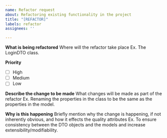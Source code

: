 ```yaml
---
name: Refactor request
about: Refactoring existing functionality in the project
title: "[REFACTOR]"
labels: refactor
assignees: ''

---
```


**What is being refactored**
Where will the refactor take place
Ex. The LoginDTO class.

**Priority**
- [ ] High
- [ ] Medium
- [ ] Low

**Describe the change to be made**
What changes will be made as part of the refactor
Ex. Renaming the properties in the class to be the same as the properties in the model.

**Why is this happening**
Briefly mention why the change is happening, if not inherently obvious, and how it effects the quality attributes
Ex.  To ensure consistency between the DTO objects and the models and increase extensibility/modifiability.
